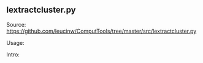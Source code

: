 ## lextractcluster.py

Source: https://github.com/leucinw/ComputTools/tree/master/src/lextractcluster.py

Usage:

Intro:

